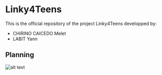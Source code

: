 # Linky4Teens
This is the official repository of the project Linky4Teens developped by:

- CHIRINO CAICEDO Melet
- LABIT Yann

## Planning
![alt text](https://github.com/MeletChirino/Linky4Teens/uml/gantt.svg)

